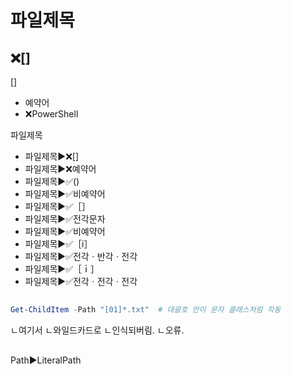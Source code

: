 # 파일제목
## ❌[]
[]
- 예약어
- ❌PowerShell

파일제목
- 파일제목▶️❌[]
- 파일제목▶️❌예약어
- 파일제목▶️✅()
- 파일제목▶️✅비예약어
- 파일제목▶️✅［］
- 파일제목▶️✅전각문자
- 파일제목▶️✅비예약어
- 파일제목▶️✅［i］
- 파일제목▶️✅전각ㆍ반각ㆍ전각
- 파일제목▶️✅［ｉ］
- 파일제목▶️✅전각ㆍ전각ㆍ전각

##
```ps1
Get-ChildItem -Path "[01]*.txt"  # 대괄호 안이 문자 클래스처럼 작동
```
ㄴ여기서
ㄴ와일드카드로
ㄴ인식되버림.
ㄴ오류.

##
Path▶️LiteralPath
